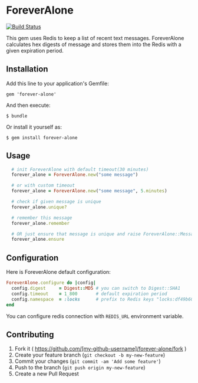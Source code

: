 # ForeverAlone
[![Build Status](https://travis-ci.org/Spalmalo/forever-alone.svg)](https://travis-ci.org/Spalmalo/forever-alone)

This gem uses Redis to keep a list of recent text messages. ForeverAlone calculates hex digests of message and stores them into the Redis with a given expiration period.

## Installation

Add this line to your application's Gemfile:

    gem 'forever-alone'

And then execute:

    $ bundle

Or install it yourself as:

    $ gem install forever-alone

## Usage


```ruby
  # init ForeverAlone with default timeout(30 minutes)
  forever_alone = ForeverAlone.new("some message")

  # or with custom timeout
  forever_alone = ForeverAlone.new("some message", 5.minutes)

  # check if given message is unique
  forever_alone.unique?

  # remember this message
  forever_alone.remember

  # OR just ensure that message is unique and raise ForeverAlone::MessageIsNotUnique error otherwise
  forever_alone.ensure
```

## Configuration

Here is ForeverAlone default configuration:

```ruby
ForeverAlone.configure do |config|
  config.digest     = Digest::MD5 # you can switch to Digest::SHA1
  config.timeout    = 1_800       # default expiration period
  config.namespace  = :locks      # prefix to Redis keys "locks:df49b60423903e095b80d9b4a92eb065"
end
```

You can configure redis connection with `REDIS_URL` environment variable.

## Contributing

1. Fork it ( https://github.com/[my-github-username]/forever-alone/fork )
2. Create your feature branch (`git checkout -b my-new-feature`)
3. Commit your changes (`git commit -am 'Add some feature'`)
4. Push to the branch (`git push origin my-new-feature`)
5. Create a new Pull Request
